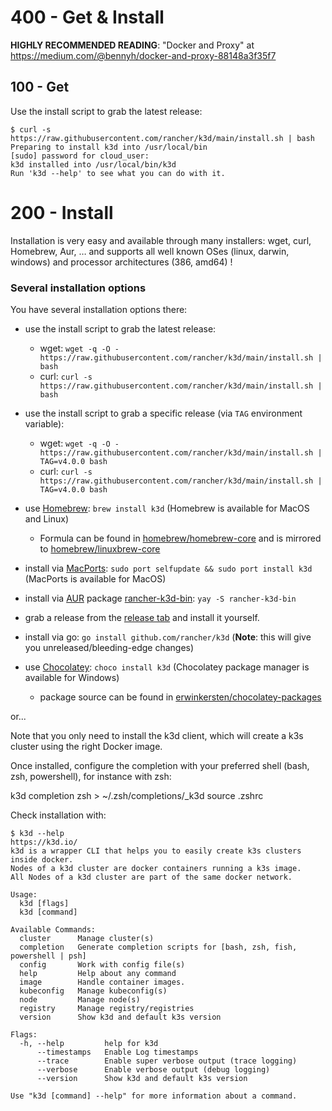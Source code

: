 # 400 - Get & Install

**HIGHLY RECOMMENDED READING**: "Docker and Proxy" at https://medium.com/@bennyh/docker-and-proxy-88148a3f35f7

## 100 - Get

Use the install script to grab the latest release:

```
$ curl -s https://raw.githubusercontent.com/rancher/k3d/main/install.sh | bash
Preparing to install k3d into /usr/local/bin
[sudo] password for cloud_user: 
k3d installed into /usr/local/bin/k3d
Run 'k3d --help' to see what you can do with it.
```

# 200 - Install
Installation is very easy and available through many installers: wget, curl, Homebrew, Aur, … and supports all well known OSes (linux, darwin, windows) and processor architectures (386, amd64) !

### Several installation options

You have several installation options there:

- use the install script to grab the latest release:
  - wget: `wget -q -O - https://raw.githubusercontent.com/rancher/k3d/main/install.sh | bash`
  - curl: `curl -s https://raw.githubusercontent.com/rancher/k3d/main/install.sh | bash`
- use the install script to grab a specific release (via `TAG` environment variable):
  - wget: `wget -q -O - https://raw.githubusercontent.com/rancher/k3d/main/install.sh | TAG=v4.0.0 bash`
  - curl: `curl -s https://raw.githubusercontent.com/rancher/k3d/main/install.sh | TAG=v4.0.0 bash`

- use [Homebrew](https://brew.sh): `brew install k3d` (Homebrew is available for MacOS and Linux)
  - Formula can be found in [homebrew/homebrew-core](https://github.com/Homebrew/homebrew-core/blob/master/Formula/k3d.rb) and is mirrored to [homebrew/linuxbrew-core](https://github.com/Homebrew/linuxbrew-core/blob/master/Formula/k3d.rb)
- install via [MacPorts](https://www.macports.org): `sudo port selfupdate && sudo port install k3d` (MacPorts is available for MacOS)
- install via [AUR](https://aur.archlinux.org/) package [rancher-k3d-bin](https://aur.archlinux.org/packages/rancher-k3d-bin/): `yay -S rancher-k3d-bin`
- grab a release from the [release tab](https://github.com/rancher/k3d/releases) and install it yourself.
- install via go: `go install github.com/rancher/k3d` (**Note**: this will give you unreleased/bleeding-edge changes)
- use [Chocolatey](https://chocolatey.org/): `choco install k3d` (Chocolatey package manager is available for Windows)
  - package source can be found in [erwinkersten/chocolatey-packages](https://github.com/erwinkersten/chocolatey-packages/tree/master/automatic/k3d)

or...

Note that you only need to install the k3d client, which will create a k3s cluster using the right Docker image.

Once installed, configure the completion with your preferred shell (bash, zsh, powershell), for instance with zsh:

k3d completion zsh > ~/.zsh/completions/_k3d
 source .zshrc

Check installation with:

```
$ k3d --help
https://k3d.io/
k3d is a wrapper CLI that helps you to easily create k3s clusters inside docker.
Nodes of a k3d cluster are docker containers running a k3s image.
All Nodes of a k3d cluster are part of the same docker network.

Usage:
  k3d [flags]
  k3d [command]

Available Commands:
  cluster      Manage cluster(s)
  completion   Generate completion scripts for [bash, zsh, fish, powershell | psh]
  config       Work with config file(s)
  help         Help about any command
  image        Handle container images.
  kubeconfig   Manage kubeconfig(s)
  node         Manage node(s)
  registry     Manage registry/registries
  version      Show k3d and default k3s version

Flags:
  -h, --help         help for k3d
      --timestamps   Enable Log timestamps
      --trace        Enable super verbose output (trace logging)
      --verbose      Enable verbose output (debug logging)
      --version      Show k3d and default k3s version

Use "k3d [command] --help" for more information about a command.
```
